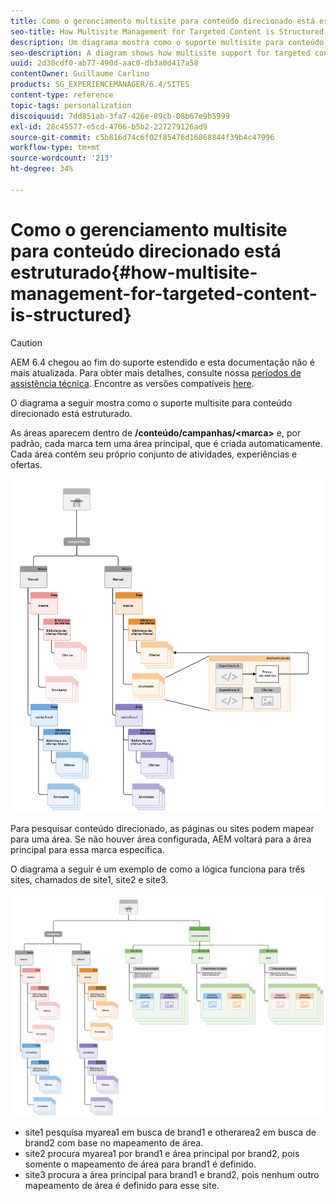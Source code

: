 ```yaml
---
title: Como o gerenciamento multisite para conteúdo direcionado está estruturado
seo-title: How Multisite Management for Targeted Content is Structured
description: Um diagrama mostra como o suporte multisite para conteúdo direcionado está estruturado
seo-description: A diagram shows how multisite support for targeted content is structured
uuid: 2d30cdf0-ab77-490d-aac0-db3a0d417a58
contentOwner: Guillaume Carlino
products: SG_EXPERIENCEMANAGER/6.4/SITES
content-type: reference
topic-tags: personalization
discoiquuid: 7dd851ab-3fa7-426e-89cb-08b67e9b5999
exl-id: 28c45577-e5cd-4706-b5b2-227279126ad9
source-git-commit: c5b816d74c6f02f85476d16868844f39b4c47996
workflow-type: tm+mt
source-wordcount: '213'
ht-degree: 34%

---
```


# Como o gerenciamento multisite para conteúdo direcionado está estruturado{#how-multisite-management-for-targeted-content-is-structured}

>[!CAUTION]
>
>AEM 6.4 chegou ao fim do suporte estendido e esta documentação não é mais atualizada. Para obter mais detalhes, consulte nossa [períodos de assistência técnica](https://helpx.adobe.com/br/support/programs/eol-matrix.html). Encontre as versões compatíveis [here](https://experienceleague.adobe.com/docs/).

O diagrama a seguir mostra como o suporte multisite para conteúdo direcionado está estruturado.

As áreas aparecem dentro de **/conteúdo/campanhas/&lt;marca>** e, por padrão, cada marca tem uma área principal, que é criada automaticamente. Cada área contém seu próprio conjunto de atividades, experiências e ofertas.

![chlimage_1-268](assets/chlimage_1-268.png)

Para pesquisar conteúdo direcionado, as páginas ou sites podem mapear para uma área. Se não houver área configurada, AEM voltará para a área principal para essa marca específica.

O diagrama a seguir é um exemplo de como a lógica funciona para três sites, chamados de site1, site2 e site3.

![chlimage_1-269](assets/chlimage_1-269.png)

* site1 pesquisa myarea1 em busca de brand1 e otherarea2 em busca de brand2 com base no mapeamento de área.
* site2 procura myarea1 por brand1 e área principal por brand2, pois somente o mapeamento de área para brand1 é definido.
* site3 procura a área principal para brand1 e brand2, pois nenhum outro mapeamento de área é definido para esse site.
